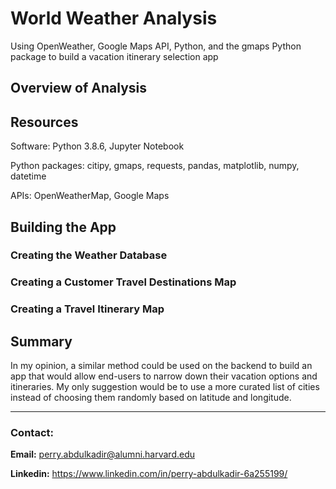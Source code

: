 # World Weather Analysis
Using OpenWeather, Google Maps API, Python, and the gmaps Python package to build a vacation itinerary selection app

## Overview of Analysis


## Resources
Software: Python 3.8.6, Jupyter Notebook

Python packages: citipy, gmaps, requests, pandas, matplotlib, numpy, datetime

APIs: OpenWeatherMap, Google Maps

## Building the App

### Creating the Weather Database



### Creating a Customer Travel Destinations Map


### Creating a Travel Itinerary Map




## Summary

In my opinion, a similar method could be used on the backend to build an app that would allow end-users to narrow down their vacation options and itineraries. My only suggestion would be to use a more curated list of cities instead of choosing them randomly based on latitude and longitude. 

-----

### **Contact:**

**Email:** perry.abdulkadir@alumni.harvard.edu

**Linkedin:** https://www.linkedin.com/in/perry-abdulkadir-6a255199/
